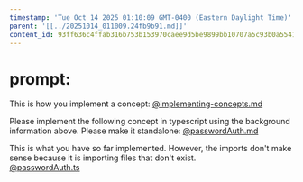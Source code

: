 ```yaml
---
timestamp: 'Tue Oct 14 2025 01:10:09 GMT-0400 (Eastern Daylight Time)'
parent: '[[../20251014_011009.24fb9b91.md]]'
content_id: 93ff636c4ffab316b753b153970caee9d5be9899bb10707a5c93b0a5541086be
---
```


# prompt:

This is how you implement a concept:
[@implementing-concepts.md](../../design/background/implementing-concepts.md)

Please implement the following concept in typescript using the background information above.  Please make it standalone:
[@passwordAuth.md](../../design/specificConceptSpecs/passwordAuth.md)

This is what you have so far implemented.  However, the imports don't make sense because it is importing files that don't exist.\
[@passwordAuth.ts](../../src/concepts/Scriblink/passwordAuth.ts)
